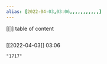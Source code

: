 ```yaml
---
alias: [2022-04-03,03:06,,,,,,,,,,,]
---
```

[[]]
table of content
```toc
```

[[2022-04-03]] 03:06

```query
"1717"
```